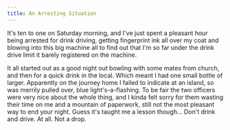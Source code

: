 ```yaml
---
title: An Arresting Situation
---
```

It's ten to one on Saturday morning, and I've just spent a pleasant hour being arrested for drink driving, getting fingerprint ink all over my coat and blowing into this big machine all to find out that I'm so far under the drink drive limit it barely registered on the machine. 

It all started out as a good night out bowling with some mates from church, and then for a quick drink in the local. Which meant I had one small bottle of larger. Apparently on the journey home I failed to indicate at an island, so was merrily pulled over, blue light's-a-flashing. To be fair the two officers were very nice about the whole thing, and I kinda felt sorry for them wasting their time on me and a mountain of paperwork, still not the most pleasant way to end your night. Guess it's taught me a lesson though... Don't drink and drive. At all. Not a drop.